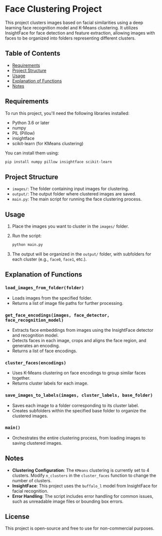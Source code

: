 # Face Clustering Project

This project clusters images based on facial similarities using a deep learning face recognition model and K-Means clustering. It utilizes InsightFace for face detection and feature extraction, allowing images with faces to be organized into folders representing different clusters.

## Table of Contents

- [Requirements](#requirements)
- [Project Structure](#project-structure)
- [Usage](#usage)
- [Explanation of Functions](#explanation-of-functions)
- [Notes](#notes)

## Requirements

To run this project, you'll need the following libraries installed:

- Python 3.6 or later
- numpy
- PIL (Pillow)
- insightface
- scikit-learn (for KMeans clustering)

You can install them using:
```bash
pip install numpy pillow insightface scikit-learn
```

## Project Structure

- `images/`: The folder containing input images for clustering.
- `output/`: The output folder where clustered images are saved.
- `main.py`: The main script for running the face clustering process.

## Usage

1. Place the images you want to cluster in the `images/` folder.
2. Run the script:
   ```bash
   python main.py
   ```

3. The output will be organized in the `output/` folder, with subfolders for each cluster (e.g., `face0`, `face1`, etc.).

## Explanation of Functions

### `load_images_from_folder(folder)`
- Loads images from the specified folder.
- Returns a list of image file paths for further processing.

### `get_face_encodings(images, face_detector, face_recognition_model)`
- Extracts face embeddings from images using the InsightFace detector and recognition model.
- Detects faces in each image, crops and aligns the face region, and generates an encoding.
- Returns a list of face encodings.

### `cluster_faces(encodings)`
- Uses K-Means clustering on face encodings to group similar faces together.
- Returns cluster labels for each image.

### `save_images_to_labels(images, cluster_labels, base_folder)`
- Saves each image to a folder corresponding to its cluster label.
- Creates subfolders within the specified base folder to organize the clustered images.

### `main()`
- Orchestrates the entire clustering process, from loading images to saving clustered images.

## Notes

- **Clustering Configuration**: The `KMeans` clustering is currently set to 4 clusters. Modify `n_clusters` in the `cluster_faces` function to change the number of clusters.
- **InsightFace**: This project uses the `buffalo_l` model from InsightFace for facial recognition.
- **Error Handling**: The script includes error handling for common issues, such as unreadable image files or bounding box errors.

## License

This project is open-source and free to use for non-commercial purposes.
